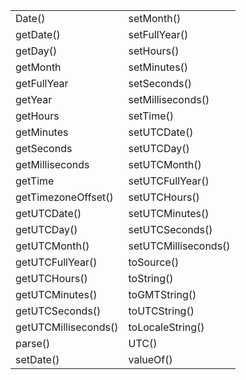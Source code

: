 |   |   |
|---|---|
|Date()|setMonth()|
|getDate()|setFul­lYear()|
|getDay()|setHours()|
|getMonth|setMin­utes()|
|getFul­lYear|setSec­onds()|
|getYear|setMil­lis­eco­nds()|
|getHours|setTime()|
|getMinutes|setUTC­Date()|
|getSeconds|setUTC­Day()|
|getMil­lis­econds|setUTC­Month()|
|getTime|setUTC­Ful­lYear()|
|getTim­ezo­neO­ffset()|setUTC­Hours()|
|getUTC­Date()|setUTC­Min­utes()|
|getUTC­Day()|setUTC­Sec­onds()|
|getUTC­Month()|setUTC­Mil­lis­eco­nds()|
|getUTC­Ful­lYear()|toSource()|
|getUTC­Hours()|toString()|
|getUTC­Min­utes()|toGMTS­tring()|
|getUTC­Sec­onds()|toUTCS­tring()|
|getUTC­Mil­lis­eco­nds()|toLoca­leS­tring()|
|parse()|UTC()|
|setDate()|valueOf()|